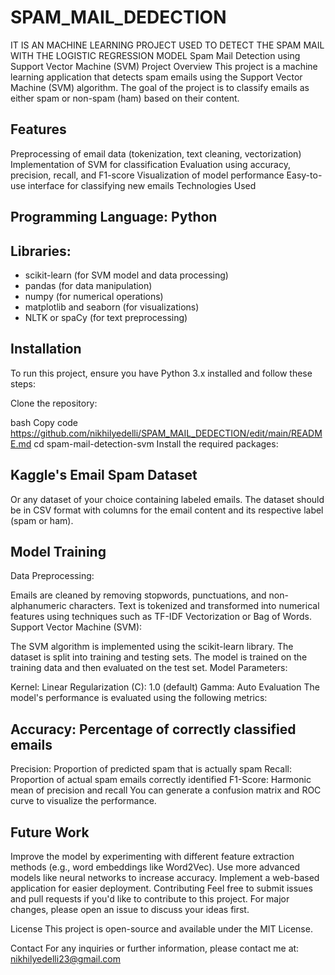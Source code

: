 # SPAM_MAIL_DEDECTION
IT IS AN MACHINE LEARNING PROJECT USED TO DETECT THE SPAM MAIL WITH THE LOGISTIC REGRESSION MODEL 
Spam Mail Detection using Support Vector Machine (SVM)
Project Overview
This project is a machine learning application that detects spam emails using the Support Vector Machine (SVM) algorithm. The goal of the project is to classify emails as either spam or non-spam (ham) based on their content.

## Features
Preprocessing of email data (tokenization, text cleaning, vectorization)
Implementation of SVM for classification
Evaluation using accuracy, precision, recall, and F1-score
Visualization of model performance
Easy-to-use interface for classifying new emails
Technologies Used
## Programming Language: Python
## Libraries:
- scikit-learn (for SVM model and data processing)
- pandas (for data manipulation)
- numpy (for numerical operations)
- matplotlib and seaborn (for visualizations)
- NLTK or spaCy (for text preprocessing)
## Installation
To run this project, ensure you have Python 3.x installed and follow these steps:

Clone the repository:

bash
Copy code
https://github.com/nikhilyedelli/SPAM_MAIL_DEDECTION/edit/main/README.md
cd spam-mail-detection-svm
Install the required packages:



## Kaggle's Email Spam Dataset
Or any dataset of your choice containing labeled emails.
The dataset should be in CSV format with columns for the email content and its respective label (spam or ham).

## Model Training
Data Preprocessing:

Emails are cleaned by removing stopwords, punctuations, and non-alphanumeric characters.
Text is tokenized and transformed into numerical features using techniques such as TF-IDF Vectorization or Bag of Words.
Support Vector Machine (SVM):

The SVM algorithm is implemented using the scikit-learn library.
The dataset is split into training and testing sets.
The model is trained on the training data and then evaluated on the test set.
Model Parameters:

Kernel: Linear
Regularization (C): 1.0 (default)
Gamma: Auto
Evaluation
The model's performance is evaluated using the following metrics:

## Accuracy: Percentage of correctly classified emails
Precision: Proportion of predicted spam that is actually spam
Recall: Proportion of actual spam emails correctly identified
F1-Score: Harmonic mean of precision and recall
You can generate a confusion matrix and ROC curve to visualize the performance.


## Future Work
Improve the model by experimenting with different feature extraction methods (e.g., word embeddings like Word2Vec).
Use more advanced models like neural networks to increase accuracy.
Implement a web-based application for easier deployment.
Contributing
Feel free to submit issues and pull requests if you'd like to contribute to this project. For major changes, please open an issue to discuss your ideas first.

License
This project is open-source and available under the MIT License.

Contact
For any inquiries or further information, please contact me at: nikhilyedelli23@gmail.com

